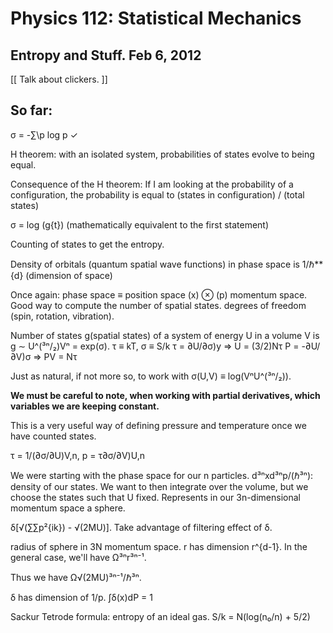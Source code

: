 Physics 112: Statistical Mechanics
==================================
Entropy and Stuff. Feb 6, 2012
------------------------------

[[ Talk about clickers. ]]

So far:
-------
σ = -∑\p log p   ✓

H theorem: with an isolated system, probabilities of states evolve to being
equal.

Consequence of the H theorem: If I am looking at the probability of a
configuration, the probability is equal to (states in configuration) / (total
states)

σ = log (g{t}) (mathematically equivalent to the first statement)

Counting of states to get the entropy.

Density of orbitals (quantum spatial wave functions) in phase space is 1/ℏ**{d}
(dimension of space)

Once again: phase space ≡ position space (x) ⊗ (p) momentum space. Good way to
compute the number of spatial states. degrees of freedom (spin, rotation,
vibration).

Number of states g(spatial states) of a system of energy U in a volume
V is g ∼ U^(³ⁿ/₂)Vⁿ = exp(σ). τ ≡ kT, σ ≡ S/k
τ = ∂U/∂σ)y ⇒ U = (3/2)Nτ
P = -∂U/∂V)σ ⇒ PV = Nτ

Just as natural, if not more so, to work with σ(U,V) ≡ log(VⁿU^(³ⁿ/₂)).

**We must be careful to note, when working with partial derivatives,
  which variables we are keeping constant.**

This is a very useful way of defining pressure and temperature once we have
counted states.

τ = 1/(∂σ/∂U)V,n, p = τ∂σ/∂V)U,n

We were starting with the phase space for our n particles. d³ⁿxd³ⁿp/(ℏ³ⁿ):
density of our states. We want to then integrate over the volume, but we choose
the states such that U fixed. Represents in our 3n-dimensional momentum space a
sphere.

δ[√(∑∑p²{ik}) - √(2MU)]. Take advantage of filtering effect of δ.

radius of sphere in 3N momentum space. r has dimension r^{d-1}. In the general
case, we'll have Ω³ⁿr³ⁿ⁻¹. 

Thus we have Ω√(2MU)³ⁿ⁻¹/ℏ³ⁿ.

δ has dimension of 1/p. ∫δ(x)dP = 1

Sackur Tetrode formula: entropy of an ideal gas. S/k = N(log(n₀/n) + 5/2)
